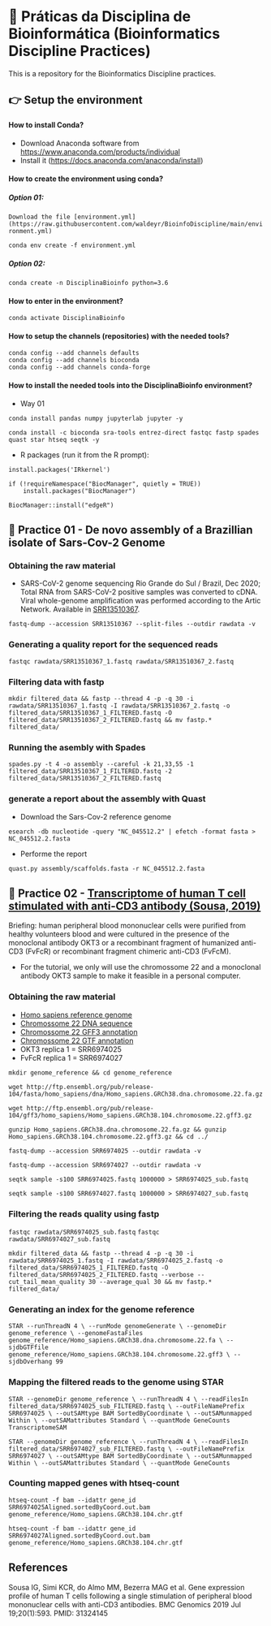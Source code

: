 # :school: Práticas da Disciplina de Bioinformática (Bioinformatics Discipline Practices)

This is a repository for the Bioinformatics Discipline practices.

## :point_right: Setup the environment

#### How to install Conda?

* Download Anaconda software from  https://www.anaconda.com/products/individual
* Install it (https://docs.anaconda.com/anaconda/install)

#### How to create the environment using conda?

##### Option 01:

`Download the file [environment.yml](https://raw.githubusercontent.com/waldeyr/BioinfoDiscipline/main/environment.yml)`

`conda env create -f environment.yml`

##### Option 02:

`conda create -n DisciplinaBioinfo python=3.6`

#### How to enter in the environment?

`conda activate DisciplinaBioinfo`

#### How to setup the channels (repositories) with the needed tools?

```
conda config --add channels defaults
conda config --add channels bioconda
conda config --add channels conda-forge
```

#### How to install the needed tools into the DisciplinaBioinfo environment?

* Way 01

`conda install pandas numpy jupyterlab jupyter -y`

`conda install -c bioconda sra-tools entrez-direct fastqc fastp spades quast star htseq seqtk -y`

* R packages (run it from the R prompt):

`install.packages('IRkernel')`
```
if (!requireNamespace("BiocManager", quietly = TRUE))
    install.packages("BiocManager")

BiocManager::install("edgeR")
```



## :notebook_with_decorative_cover: Practice 01 - De novo assembly of a Brazillian isolate of Sars-Cov-2 Genome

### Obtaining the raw material

* SARS-CoV-2 genome sequencing Rio Grande do Sul / Brazil, Dec 2020; Total RNA from SARS-CoV-2 positive samples was converted to cDNA. Viral whole-genome amplification was performed according to the Artic Network. Available in [SRR13510367](https://trace.ncbi.nlm.nih.gov/Traces/sra/?run=SRR13510367).

`fastq-dump --accession SRR13510367 --split-files --outdir rawdata -v`

### Generating a quality report for the sequenced reads

`fastqc rawdata/SRR13510367_1.fastq rawdata/SRR13510367_2.fastq`

### Filtering data with fastp

`mkdir filtered_data && fastp --thread 4 -p -q 30 -i rawdata/SRR13510367_1.fastq -I rawdata/SRR13510367_2.fastq -o filtered_data/SRR13510367_1_FILTERED.fastq -O filtered_data/SRR13510367_2_FILTERED.fastq && mv fastp.* filtered_data/`

### Running the asembly with Spades

`spades.py -t 4 -o assembly --careful -k 21,33,55 -1 filtered_data/SRR13510367_1_FILTERED.fastq -2 filtered_data/SRR13510367_2_FILTERED.fastq`

### generate a report about the assembly with Quast

* Download the Sars-Cov-2 reference genome

`esearch -db nucleotide -query "NC_045512.2" | efetch -format fasta > NC_045512.2.fasta`

* Performe the report

`quast.py assembly/scaffolds.fasta -r NC_045512.2.fasta`

## :notebook_with_decorative_cover: Practice 02 - [Transcriptome of human T cell stimulated with anti-CD3 antibody (Sousa, 2019)](https://www.ncbi.nlm.nih.gov/geo/query/acc.cgi?acc=GSE112899)

Briefing: human peripheral blood mononuclear cells were purified from healthy volunteers blood and were cultured in the presence of the monoclonal antibody OKT3 or a recombinant fragment of humanized anti-CD3 (FvFcR) or recombinant fragment chimeric anti-CD3 (FvFcM).

* For the tutorial, we only will use the chromossome 22 and a monoclonal antibody OKT3 sample to make it feasible in a personal computer.

### Obtaining the raw material

* [Homo sapiens reference genome](http://www.ensembl.org/info/data/ftp/index.html)
* [Chromossome 22 DNA sequence](http://ftp.ensembl.org/pub/release-104/fasta/homo_sapiens/dna/Homo_sapiens.GRCh38.dna.chromosome.22.fa.gz)
* [Chromossome 22 GFF3 annotation](http://ftp.ensembl.org/pub/release-104/gff3/homo_sapiens/Homo_sapiens.GRCh38.104.chromosome.22.gff3.gz)
* [Chromossome 22 GTF annotation](http://ftp.ensembl.org/pub/release-104/gtf/homo_sapiens/Homo_sapiens.GRCh38.104.chr.gtf.gz)
* OKT3  replica 1 = SRR6974025
* FvFcR replica 1 = SRR6974027

`mkdir genome_reference && cd genome_reference`

`wget http://ftp.ensembl.org/pub/release-104/fasta/homo_sapiens/dna/Homo_sapiens.GRCh38.dna.chromosome.22.fa.gz`

`wget http://ftp.ensembl.org/pub/release-104/gff3/homo_sapiens/Homo_sapiens.GRCh38.104.chromosome.22.gff3.gz`

`gunzip Homo_sapiens.GRCh38.dna.chromosome.22.fa.gz && gunzip Homo_sapiens.GRCh38.104.chromosome.22.gff3.gz && cd ../`

`fastq-dump --accession SRR6974025 --outdir rawdata -v`

`fastq-dump --accession SRR6974027 --outdir rawdata -v`

`seqtk sample -s100 SRR6974025.fastq 1000000 > SRR6974025_sub.fastq`

`seqtk sample -s100 SRR6974027.fastq 1000000 > SRR6974027_sub.fastq`

### Filtering the reads quality using fastp

`fastqc rawdata/SRR6974025_sub.fastq`
`fastqc rawdata/SRR6974027_sub.fastq`

`mkdir filtered_data && fastp --thread 4 -p -q 30 -i rawdata/SRR6974025_1.fastq -I rawdata/SRR6974025_2.fastq -o filtered_data/SRR6974025_1_FILTERED.fastq -O filtered_data/SRR6974025_2_FILTERED.fastq --verbose --cut_tail_mean_quality 30 --average_qual 30 && mv fastp.* filtered_data/ `

### Generating an index for the genome reference

`STAR --runThreadN 4 \
--runMode genomeGenerate \
--genomeDir genome_reference \
--genomeFastaFiles genome_reference/Homo_sapiens.GRCh38.dna.chromosome.22.fa \
--sjdbGTFfile genome_reference/Homo_sapiens.GRCh38.104.chromosome.22.gff3 \
--sjdbOverhang 99`

### Mapping the filtered reads to the genome using STAR

`STAR --genomeDir genome_reference \
--runThreadN 4 \
--readFilesIn filtered_data/SRR6974025_sub_FILTERED.fastq \
--outFileNamePrefix SRR6974025 \
--outSAMtype BAM SortedByCoordinate \
--outSAMunmapped Within \
--outSAMattributes Standard \
--quantMode GeneCounts TranscriptomeSAM`

`STAR --genomeDir genome_reference \
--runThreadN 4 \
--readFilesIn filtered_data/SRR6974027_sub_FILTERED.fastq \
--outFileNamePrefix SRR6974027 \
--outSAMtype BAM SortedByCoordinate \
--outSAMunmapped Within \
--outSAMattributes Standard \
--quantMode GeneCounts`

### Counting mapped genes with htseq-count

`htseq-count -f bam --idattr gene_id SRR6974025Aligned.sortedByCoord.out.bam genome_reference/Homo_sapiens.GRCh38.104.chr.gtf`

`htseq-count -f bam --idattr gene_id SRR6974027Aligned.sortedByCoord.out.bam genome_reference/Homo_sapiens.GRCh38.104.chr.gtf`


## References
Sousa IG, Simi KCR, do Almo MM, Bezerra MAG et al. Gene expression profile of human T cells following a single stimulation of peripheral blood mononuclear cells with anti-CD3 antibodies. BMC Genomics 2019 Jul 19;20(1):593. PMID: 31324145
